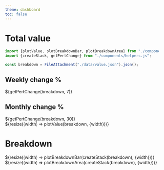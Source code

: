 ```yaml
---
theme: dashboard
toc: false
---
```


# Total value

```js
import {plotValue, plotBreakdownBar, plotBreakdownArea} from "./components/plots.js";
import {createStack, getPertChange} from "./components/helpers.js";
```

```js
const breakdown = FileAttachment("./data/value.json").json();
```

<!-- Cards with big numbers -->

<div class="grid grid-cols-4">
  <div class="card">
    <h2>Weekly change %</h2>
    <span class="big">${getPertChange(breakdown, 7)}</span>
  </div>
  <div class="card">
    <h2>Monthly change %</h2>
    <span class="big">${getPertChange(breakdown, 30)}</span>
  </div>
</div>

<!--- Re-render whenever the container resizes --->
<div class="grid grid-cols-1">
    <div class="card">${resize((width) => plotValue(breakdown, {width}))} </div>
</div>

# Breakdown

<div class="grid grid-cols-1">
    <div class="card">${resize((width) => plotBreakdownBar(createStack(breakdown), {width}))} </div>
</div>

<div class="grid grid-cols-1">
    <div class="card">${resize((width) => plotBreakdownArea(createStack(breakdown), {width}))} </div>
</div>